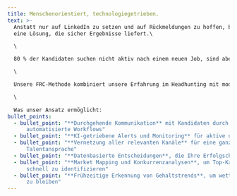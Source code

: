 ```yaml
---
title: Menschenorientiert, technologiegetrieben.
text: >-
  Anstatt nur auf LinkedIn zu setzen und auf Rückmeldungen zu hoffen, bieten wir
  eine Lösung, die sicher Ergebnisse liefert.\

  \

  80 % der Kandidaten suchen nicht aktiv nach einem neuen Job, sind aber offen für einen Wechsel, wenn das Angebot besser zu ihren Bedürfnissen passt, der Zeitpunkt stimmt und es ihnen durch die richtige Person angeboten wird.\

  \

  Unsere FRC-Methode kombiniert unsere Erfahrung im Headhunting mit moderner Technologie und KI, um nicht nur die besten Talente zu finden, sondern Ihre offene Stelle schneller zu besetzen als die Konkurrenz.\

  \

  Was unser Ansatz ermöglicht:
bullet_points:
  - bullet_point: "**Durchgehende Kommunikation** mit Kandidaten durch
      automatisierte Workflows"
  - bullet_point: "**KI-getriebene Alerts und Monitoring** für aktive und passive Kandidaten"
  - bullet_point: "**Vernetzung aller relevanten Kanäle** für eine ganzheitliche
      Talentansprache"
  - bullet_point: "**Datenbasierte Entscheidungen**, die Ihre Erfolgschancen maximieren"
  - bullet_point: "**Market Mapping und Konkurrenzanalysen**, um Top-Kandidaten
      schnell zu identifizieren"
  - bullet_point: "**Frühzeitige Erkennung von Gehaltstrends**, um wettbewerbsfähig
      zu bleiben"
---
```

